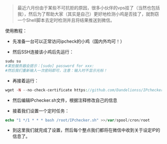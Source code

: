 >最近六月份由于某些不可抗拒的原因，很多小伙伴的vps挂了（当然也包括我），然后为了帮助大家（其实是自己）更好地检测小鸡是否挂了，就剽窃一个Shell脚本去定时检测并且将结果推送到微信。

使用教程：

- 先准备一台可以正常访问ipcheck的小鸡（国内外均可！）

- 然后SSH连接该小鸡后先运行：

```php
sudu su
#某些服务器会提示：[sudo] password for xxx: 
#然后我们重新输入一次密码即可，注意：输入时不显示光标！
````

- 再接着运行：

```php
wget -N --no-check-certificate https://github.com/Dandelionss/IPchecker/blob/master/IPchecker.sh && chmod +x IPchecker.sh
```

- 然后编辑IPchecker.sh文件，根据注释修改自己的信息

- 接着我们设置一个定时任务：

```php
echo "1 */1 * * * bash /root/IPchecker.sh" >>/var/spool/cron/root
```

- 到这里我们就完成了设置，然后每个整点我们都将在微信中收到关于设定IP的信息了。
